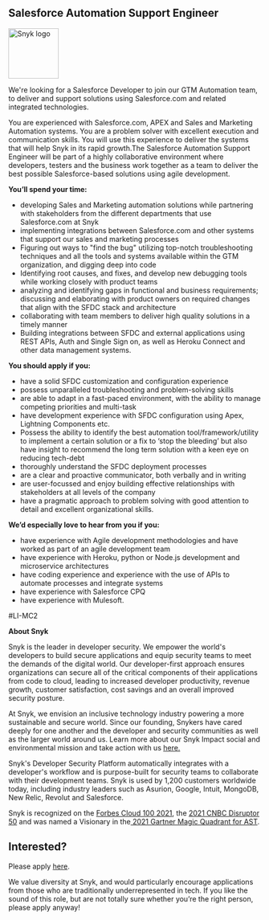 Salesforce Automation Support Engineer
---

<img src="https://res.cloudinary.com/snyk/image/upload/v1537345894/press-kit/brand/logo-black.png" width="100" alt="Snyk logo" />

<p><span style="font-weight: 400;">We're looking for a Salesforce Developer to join our GTM Automation team, to deliver and support solutions using Salesforce.com and related integrated technologies.</span></p>
<p><span style="font-weight: 400;">You are experienced with Salesforce.com, APEX and Sales and Marketing Automation systems. You are a problem solver with excellent execution and communication skills. You will use this experience to deliver the systems that will help Snyk in its rapid growth.The Salesforce Automation Support Engineer will be part of a highly collaborative environment where developers, testers and the business work together as a team to deliver the best possible Salesforce-based solutions using agile development.&nbsp;</span></p>
<p><strong>You’ll spend your time:</strong></p>
<ul>
<li style="font-weight: 400;"><span style="font-weight: 400;">developing Sales and Marketing automation solutions while partnering with stakeholders from the different departments that use Salesforce.com at Snyk</span></li>
<li style="font-weight: 400;"><span style="font-weight: 400;">implementing integrations between Salesforce.com and other systems that support our sales and marketing processes</span></li>
<li style="font-weight: 400;"><span style="font-weight: 400;">Figuring out ways to "find the bug" utilizing top-notch troubleshooting techniques and all the tools and systems available within the GTM organization, and digging deep into code</span></li>
<li style="font-weight: 400;"><span style="font-weight: 400;">Identifying root causes, and fixes, and develop new debugging tools while working closely with product teams</span></li>
<li style="font-weight: 400;"><span style="font-weight: 400;">analyzing and identifying gaps in functional and business requirements; discussing and elaborating with product owners on required changes that align with the SFDC stack and architecture</span></li>
<li style="font-weight: 400;"><span style="font-weight: 400;">collaborating with team members to deliver high quality solutions in a timely manner</span></li>
<li style="font-weight: 400;"><span style="font-weight: 400;">Building integrations between SFDC and external applications using REST APIs, Auth and Single Sign on, as well as Heroku Connect and other data management systems.</span></li>
</ul>
<p><strong>You should apply if you:</strong></p>
<ul>
<li style="font-weight: 400;"><span style="font-weight: 400;">have a solid SFDC customization and configuration experience</span></li>
<li style="font-weight: 400;"><span style="font-weight: 400;">possess unparalleled troubleshooting and problem-solving skills</span></li>
<li style="font-weight: 400;"><span style="font-weight: 400;">are able to adapt in a fast-paced environment, with the ability to manage competing priorities and multi-task</span></li>
<li style="font-weight: 400;"><span style="font-weight: 400;">have development experience with SFDC configuration using Apex, Lightning Components etc.</span></li>
<li style="font-weight: 400;"><span style="font-weight: 400;">Possess the ability to identify the best automation tool/framework/utility to implement a certain solution or a fix to ‘stop the bleeding’ but also have insight to recommend the long term solution with a keen eye on reducing tech-debt</span></li>
<li style="font-weight: 400;"><span style="font-weight: 400;">thoroughly understand the SFDC deployment processes</span></li>
<li style="font-weight: 400;"><span style="font-weight: 400;">are a clear and proactive communicator, both verbally and in writing&nbsp;</span></li>
<li style="font-weight: 400;"><span style="font-weight: 400;">are user-focussed and enjoy building effective relationships with stakeholders at all levels of the company</span></li>
<li style="font-weight: 400;"><span style="font-weight: 400;">have a pragmatic approach to problem solving with good attention to detail and excellent organizational skills.</span></li>
</ul>
<p><strong>We’d especially love to hear from you if you:</strong></p>
<ul>
<li style="font-weight: 400;"><span style="font-weight: 400;">have experience with Agile development methodologies and have worked as part of an agile development team</span></li>
<li style="font-weight: 400;"><span style="font-weight: 400;">have experience with Heroku, python or Node.js development and microservice architectures</span></li>
<li style="font-weight: 400;"><span style="font-weight: 400;">have coding experience and experience with the use of APIs to automate processes and integrate systems</span></li>
<li style="font-weight: 400;"><span style="font-weight: 400;">have experience with Salesforce CPQ</span></li>
<li style="font-weight: 400;"><span style="font-weight: 400;">have experience with Mulesoft.</span></li>
</ul>
<p><span style="font-weight: 400;">#LI-MC2</span></p><div class="content-conclusion"><p><strong>About Snyk</strong></p>
<p><span style="font-weight: 400;">Snyk is the leader in developer security. We empower the world's developers to build secure applications and equip security teams to meet the demands of the digital world. Our developer-first approach ensures organizations can secure all of the critical components of their applications from code to cloud, leading to increased developer productivity, revenue growth, customer satisfaction, cost savings and an overall improved security posture.&nbsp;</span></p>
<p><span style="font-weight: 400;">At Snyk, we envision an inclusive technology industry powering a more sustainable and secure world.</span> <span style="font-weight: 400;">Since our founding, Snykers have cared deeply for one another and the developer and security communities as well as the larger world around us. Learn more about our Snyk Impact social and environmental mission and take action with us </span><a href="https://snyk.io/about/snyk-impact/"><span style="font-weight: 400;">here.</span></a></p>
<p><span style="font-weight: 400;">Snyk's Developer Security Platform automatically integrates with a developer's workflow and is purpose-built for security teams to collaborate with their development teams. Snyk is used by 1,200 customers worldwide today, including industry leaders such as Asurion, Google, Intuit, MongoDB, New Relic, Revolut and Salesforce.</span></p>
<p><span style="font-weight: 400;">Snyk is recognized on the </span><a href="https://www.forbes.com/cloud100/#6f24b5ba5f94"><span style="font-weight: 400;">Forbes Cloud 100 2021</span></a><span style="font-weight: 400;">, the </span><a href="https://www.cnbc.com/2021/05/25/these-are-the-2021-cnbc-disruptor-50-companies.html"><span style="font-weight: 400;">2021 CNBC Disruptor 50</span></a><span style="font-weight: 400;"> and was named a Visionary in the</span><a href="https://snyk.io/blog/snyk-visionary-2021-gartner-magic-quadrant-for-ast/"><span style="font-weight: 400;"> 2021 Gartner Magic Quadrant for AST</span></a><span style="font-weight: 400;">.</span></p></div>

Interested?
---

Please apply [here](https://boards.greenhouse.io/snyk/jobs/6308623002#app).

We value diversity at Snyk, and would particularly encourage applications from those who are traditionally underrepresented in tech.
If you like the sound of this role, but are not totally sure whether you’re the right person, please apply anyway!
